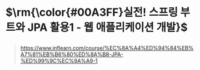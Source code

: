 # <p>$\rm{\color{#00A3FF}실전! 스프링 부트와 JPA 활용1 - 웹 애플리케이션 개발}$</p>
>https://www.inflearn.com/course/%EC%8A%A4%ED%94%84%EB%A7%81%EB%B6%80%ED%8A%B8-JPA-%ED%99%9C%EC%9A%A9-1
